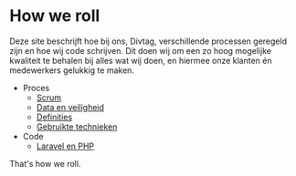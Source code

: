 # How we roll

Deze site beschrijft hoe bij ons, Divtag, verschillende processen geregeld zijn en hoe wij code schrijven. Dit doen wij om een zo hoog mogelijke kwaliteit te behalen bij alles wat wij doen, en hiermee onze klanten én medewerkers gelukkig te maken.

- Proces
  - [Scrum](/process/scrum)
  - [Data en veiligheid](/process/data-and-security)
  - [Definities](/process/definitions)
  - [Gebruikte technieken](/process/tools)
- Code
  - [Laravel en PHP](/code-style/laravel-php)

That's how we roll.
